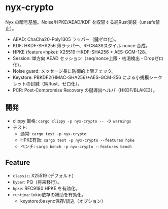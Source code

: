 # nyx-crypto

Nyx の暗号基盤。Noise/HPKE/AEAD/KDF を収容する純Rust実装（unsafe禁止）。

- AEAD: ChaCha20-Poly1305 ラッパー（鍵ゼロ化）。
- KDF: HKDF-SHA256 薄ラッパー、RFC8439スタイル nonce 合成。
- HPKE (feature=hpke): X25519-HKDF-SHA256 + AES-GCM-128。
- Session: 単方向 AEAD セッション（seq/nonce上限・枯渇検出・Dropゼロ化）。
- Noise guard: メッセージ長に防御的上限チェック。
- Keystore: PBKDF2(HMAC-SHA256)+AES-GCM-256 による小規模シークレットの封緘（純Rust、ゼロ化）。
- PCR: Post-Compromise Recovery の鍵導出ヘルパ（HKDF/BLAKE3）。

## 開発
- clippy 厳格: `cargo clippy -p nyx-crypto -- -D warnings`
- テスト:
  - 通常: `cargo test -p nyx-crypto`
  - HPKE有効: `cargo test -p nyx-crypto --features hpke`
  - ベンチ: `cargo bench -p nyx-crypto --features bench`

## Feature
- `classic`: X25519 (デフォルト)
- `kyber`: PQ（将来移行）。
- `hpke`: RFC9180 HPKE を有効化。
- `runtime`: tokio依存の補助を有効化。
  - keystoreのasync保存/読込（オプション）
